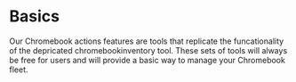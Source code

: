 # Basics

Our Chromebook actions features are tools that replicate the funcationality of the depricated chromebookinventory tool.
These sets of tools will always be free for users and will provide a basic way to manage your Chromebook fleet.